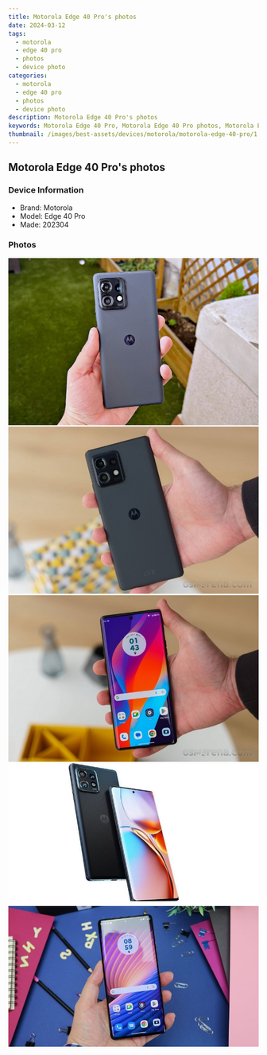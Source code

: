 ```yaml
---
title: Motorola Edge 40 Pro's photos
date: 2024-03-12
tags: 
  - motorola
  - edge 40 pro
  - photos
  - device photo
categories: 
  - motorola
  - edge 40 pro
  - photos
  - device photo
description: Motorola Edge 40 Pro's photos
keywords: Motorola Edge 40 Pro, Motorola Edge 40 Pro photos, Motorola Edge 40 Pro device photo
thumbnail: /images/best-assets/devices/motorola/motorola-edge-40-pro/1.jpg
---
```


## Motorola Edge 40 Pro's photos

### Device Information

- Brand: Motorola
- Model: Edge 40 Pro
- Made: 202304

### Photos

![/images/best-assets/devices/motorola/motorola-edge-40-pro/1.jpg](/images/best-assets/devices/motorola/motorola-edge-40-pro/1.jpg)
![/images/best-assets/devices/motorola/motorola-edge-40-pro/2.jpg](/images/best-assets/devices/motorola/motorola-edge-40-pro/2.jpg)
![/images/best-assets/devices/motorola/motorola-edge-40-pro/3.jpg](/images/best-assets/devices/motorola/motorola-edge-40-pro/3.jpg)
![/images/best-assets/devices/motorola/motorola-edge-40-pro/4.jpg](/images/best-assets/devices/motorola/motorola-edge-40-pro/4.jpg)
![/images/best-assets/devices/motorola/motorola-edge-40-pro/5.jpg](/images/best-assets/devices/motorola/motorola-edge-40-pro/5.jpg)
